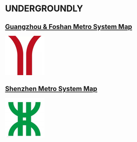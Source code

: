 # UNDERGROUNDLY

## [Guangzhou &amp; Foshan Metro System Map](guangzhou.svg)
 
![Guangzhou](GZ.png)
 
## [Shenzhen Metro System Map](shenzhen.svg)

![Shenzhen](SZ.png)
